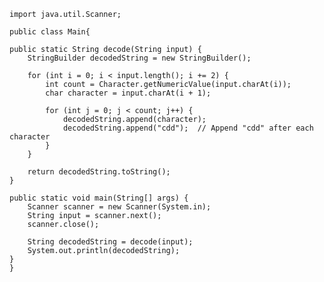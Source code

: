     import java.util.Scanner;

    public class Main{

    public static String decode(String input) {
        StringBuilder decodedString = new StringBuilder();
        
        for (int i = 0; i < input.length(); i += 2) {
            int count = Character.getNumericValue(input.charAt(i));
            char character = input.charAt(i + 1);
            
            for (int j = 0; j < count; j++) {
                decodedString.append(character);
                decodedString.append("cdd");  // Append "cdd" after each character
            }
        }
        
        return decodedString.toString();
    }

    public static void main(String[] args) {
        Scanner scanner = new Scanner(System.in);
        String input = scanner.next();
        scanner.close();
        
        String decodedString = decode(input);
        System.out.println(decodedString);
    }
    }

